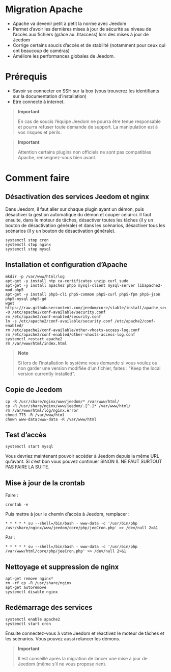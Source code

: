 # Migration Apache

-   Apache va devenir petit à petit la norme avec Jeedom
-   Permet d’avoir les dernières mises à jour de sécurité au niveau de l’accès aux fichiers (grâce au .htaccess) lors des mises à jour de Jeedom
-   Corrige certains soucis d’accès et de stabilité (notamment pour ceux qui ont beaucoup de caméras)
-   Améliore les performances globales de Jeedom.

# Prérequis

-   Savoir se connecter en SSH sur la box (vous trouverez les identifiants sur la documentation d’installation)
-   Etre connecté à internet.

> **Important**
>
> En cas de soucis l’équipe Jeedom ne pourra être tenue responsable et pourra refuser toute demande de support. La manipulation est à vos risques et périls.

> **Important**
>
> Attention certains plugins non officiels ne sont pas compatibles Apache, renseignez-vous bien avant.

# Comment faire

## Désactivation des services Jeedom et nginx

Dans Jeedom, il faut aller sur chaque plugin ayant un démon, puis désactiver la gestion automatique du démon et couper celui-ci. Il faut ensuite, dans le moteur de tâches, désactiver toutes les tâches (il y un bouton de désactivation générale) et dans les scénarios, désactiver tous les scénarios (il y un bouton de désactivation générale).

````
systemctl stop cron
systemctl stop nginx
systemctl stop mysql
````

## Installation et configuration d’Apache

````
mkdir -p /var/www/html/log
apt-get -y install ntp ca-certificates unzip curl sudo
apt-get -y install apache2 php5 mysql-client mysql-server libapache2-mod-php5
apt-get -y install php5-cli php5-common php5-curl php5-fpm php5-json php5-mysql php5-gd
wget https://raw.githubusercontent.com/jeedom/core/stable/install/apache_security -O /etc/apache2/conf-available/security.conf
rm /etc/apache2/conf-enabled/security.conf
ln -s /etc/apache2/conf-available/security.conf /etc/apache2/conf-enabled/
rm /etc/apache2/conf-available/other-vhosts-access-log.conf
rm /etc/apache2/conf-enabled/other-vhosts-access-log.conf
systemctl restart apache2
rm /var/www/html/index.html
````

> **Note**
>
> Si lors de l’installation le système vous demande si vous voulez ou non garder une version modifiée d’un fichier, faites : "Keep the local version currently installed".

## Copie de Jeedom

````
cp -R /usr/share/nginx/www/jeedom/* /var/www/html/
cp -R /usr/share/nginx/www/jeedom/.[^.]* /var/www/html/
rm /var/www/html/log/nginx.error
chmod 775 -R /var/www/html
chown www-data:www-data -R /var/www/html
````

## Test d’accès

``systemctl start mysql``

Vous devriez maintenant pouvoir accéder à Jeedom depuis la même URL qu’avant. Si c’est bon vous pouvez continuer SINON IL NE FAUT SURTOUT PAS FAIRE LA SUITE.

## Mise à jour de la crontab

Faire :

``crontab -e``

Puis mettre à jour le chemin d’accès à Jeedom, remplacer :

``* * * * * su --shell=/bin/bash - www-data -c '/usr/bin/php /usr/share/nginx/www/jeedom/core/php/jeeCron.php' >> /dev/null 2>&1``

Par :

``* * * * * su --shell=/bin/bash - www-data -c '/usr/bin/php /var/www/html/core/php/jeeCron.php' >> /dev/null 2>&1``

## Nettoyage et suppression de nginx

````
apt-get remove nginx*
rm -rf cp -R /usr/share/nginx
apt-get autoremove
systemctl disable nginx
````

## Redémarrage des services

````
systemctl enable apache2
systemctl start cron
````

Ensuite connectez-vous à votre Jeedom et réactivez le moteur de tâches et les scénarios. Vous pouvez aussi relancer les démons.

> **Important**
>
> Il est conseillé après la migration de lancer une mise à jour de Jeedom (même s’il ne vous propose rien).
